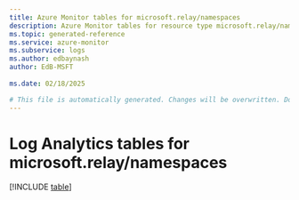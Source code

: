 ```yaml
---
title: Azure Monitor tables for microsoft.relay/namespaces
description: Azure Monitor tables for resource type microsoft.relay/namespaces
ms.topic: generated-reference
ms.service: azure-monitor
ms.subservice: logs
ms.author: edbaynash
author: EdB-MSFT
   
ms.date: 02/18/2025

# This file is automatically generated. Changes will be overwritten. Do not change this file directly.
---
```


# Log Analytics tables for microsoft.relay/namespaces  

[!INCLUDE [table](~/reusable-content/ce-skilling/azure/includes/azure-monitor/reference/tables/microsoft-relay_namespaces-include.md)]

